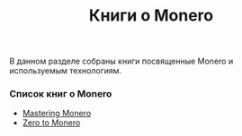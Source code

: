﻿---
title: "Книги о Monero"
weight: 01
---

В данном разделе собраны книги посвященные Monero и используемым технологиям.

### Список книг о Monero

* [Mastering Monero](mastering-monero/)
* [Zero to Monero](zero-to-monero/)